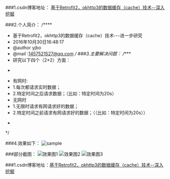 
###1.csdn博客地址：
[基于Retrofit2，okhttp3的数据缓存（cache）技术--深入挖掘](http://write.blog.csdn.net/mdeditor#!postId=52975183)

###2.个人简介：
/****
 * 基于Retrofit2，okhttp3的数据缓存（cache）技术---进一步研究
 * 2016年10月30日16:48:17
 * @author yjbo
 * @mail :1457521527@qq.com
 */
###3.主要解决问题：
/****
 * 研究以下四个（2*2）方面：
 * <p>
 * 有网时:
 * 1.每次都请求实时数据；
 * 2.特定时间之后请求数据；（比如：特定时间为20s）
 * 无网时
 * 1.无限时请求有网请求好的数据；
 * 2.特定时间之前请求有网请求好的数据；（（比如：特定时间为20s））
 * ```
 */



###4.效果如下：
![sample](https://github.com/hytcyjb/yjboretrofitcsdndemo/blob/master/运行效果.gif)

###部分截图：
![效果图1](http://img.blog.csdn.net/20161030223411927)
![效果图2](http://img.blog.csdn.net/20161030223428864)
![效果图3](http://img.blog.csdn.net/20161030223438333)

###1.csdn博客地址：[基于Retrofit2，okhttp3的数据缓存（cache）技术--深入挖掘](http://write.blog.csdn.net/mdeditor#!postId=52975183)
